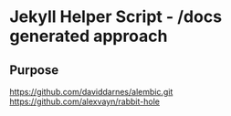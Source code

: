 # Jekyll Helper Script - /docs generated approach

## Purpose

https://github.com/daviddarnes/alembic.git
https://github.com/alexvayn/rabbit-hole
